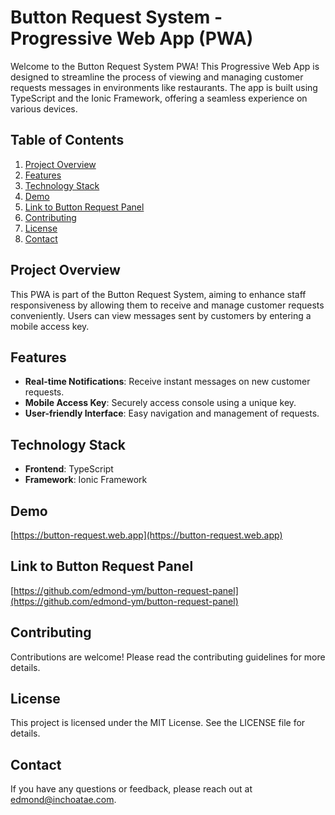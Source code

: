 # Button Request System - Progressive Web App (PWA)

Welcome to the Button Request System PWA! This Progressive Web App is designed to streamline the process of viewing and managing customer requests messages in environments like restaurants. The app is built using TypeScript and the Ionic Framework, offering a seamless experience on various devices.

## Table of Contents
1. [Project Overview](#project-overview)
2. [Features](#features)
3. [Technology Stack](#technology-stack)
4. [Demo](#demo)
5. [Link to Button Request Panel](#link-to-button-request-panel)
6. [Contributing](#contributing)
7. [License](#license)
8. [Contact](#contact)

## Project Overview
This PWA is part of the Button Request System, aiming to enhance staff responsiveness by allowing them to receive and manage customer requests conveniently. Users can view messages sent by customers by entering a mobile access key.

## Features
- **Real-time Notifications**: Receive instant messages on new customer requests.
- **Mobile Access Key**: Securely access console using a unique key.
- **User-friendly Interface**: Easy navigation and management of requests.

## Technology Stack
- **Frontend**: TypeScript
- **Framework**: Ionic Framework

## Demo
[https://button-request.web.app](https://button-request.web.app)

## Link to Button Request Panel
[https://github.com/edmond-ym/button-request-panel](https://github.com/edmond-ym/button-request-panel)

## Contributing
Contributions are welcome! Please read the contributing guidelines for more details.

## License
This project is licensed under the MIT License. See the LICENSE file for details.

## Contact
If you have any questions or feedback, please reach out at edmond@inchoatae.com.

